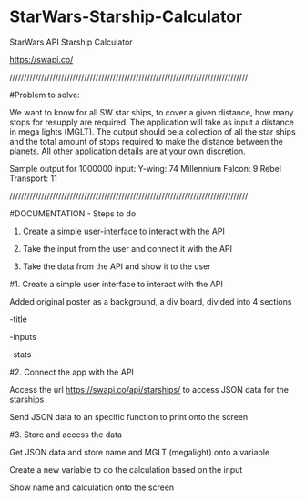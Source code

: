 # StarWars-Starship-Calculator
StarWars API Starship Calculator

https://swapi.co/  

///////////////////////////////////////////////////////////////////////////////////

#Problem to solve:

We want to know for all SW star ships, to cover a given distance, how many stops for resupply are required.
The application will take as input a distance in mega lights (MGLT).
The output should be a collection of all the star ships and the total amount of stops required to make the distance between the planets.
All other application details are at your own discretion.

Sample output for 1000000 input:
Y-wing: 74
Millennium Falcon: 9
Rebel Transport: 11

///////////////////////////////////////////////////////////////////////////////////

#DOCUMENTATION - Steps to do

1. Create a simple user-interface to interact with the API

2. Take the input from the user and connect it with the API

3. Take the data from the API and show it to the user


#1. Create a simple user interface to interact with the API

Added original poster as a background, a div board, divided into 4 sections

-title

-inputs

-stats

#2. Connect the app with the API

Access the url https://swapi.co/api/starships/ to access JSON data for the starships

Send JSON data to an specific function to print onto the screen

#3. Store and access the data

Get JSON data and store name and MGLT (megalight) onto a variable

Create a new variable to do the calculation based on the input

Show name and calculation onto the screen

